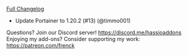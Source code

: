 [Full Changelog][changelog]

- Update Portainer to 1.20.2 (#13) (@timmo001)

[changelog]: https://github.com/hassio-addons/addon-portainer/compare/v0.4.1...v0.4.2

Questions? Join our Discord server! https://discord.me/hassioaddons
Enjoying my add-ons? Consider supporting my work: https://patreon.com/frenck